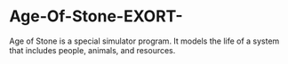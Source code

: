 # Age-Of-Stone-EXORT-
Age of Stone is a special simulator program. It models the life of a system that includes people, animals, and resources.
